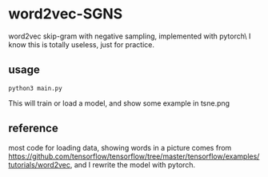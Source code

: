 # word2vec-SGNS
word2vec skip-gram with negative sampling, implemented with pytorch\\
I know this is totally useless, just for practice.

## usage

```
python3 main.py
```
This will train or load a model, and show some example in tsne.png

## reference 
most code for loading data, showing words in a picture comes from https://github.com/tensorflow/tensorflow/tree/master/tensorflow/examples/tutorials/word2vec, and I rewrite the model with pytorch.




